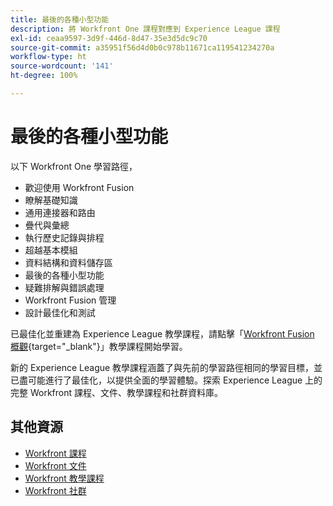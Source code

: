 ```yaml
---
title: 最後的各種小型功能
description: 將 Workfront One 課程對應到 Experience League 課程
exl-id: ceaa9597-3d9f-446d-8d47-35e3d5dc9c70
source-git-commit: a35951f56d4d0b0c978b11671ca119541234270a
workflow-type: ht
source-wordcount: '141'
ht-degree: 100%

---
```


# 最後的各種小型功能

以下 Workfront One 學習路徑，

* 歡迎使用 Workfront Fusion 
* 瞭解基礎知識 
* 通用連接器和路由 
* 疊代與彙總 
* 執行歷史記錄與排程 
* 超越基本模組 
* 資料結構和資料儲存區 
* 最後的各種小型功能
* 疑難排解與錯誤處理 
* Workfront Fusion 管理 
* 設計最佳化和測試 

已最佳化並重建為 Experience League 教學課程，請點擊「[Workfront Fusion 概觀](https://experienceleague.adobe.com/docs/workfront-learn/tutorials-workfront/fusion/welcome-to-workfront-fusion/workfront-fusion-overview.html?lang=zh-Hant){target="_blank"}」教學課程開始學習。

新的 Experience League 教學課程涵蓋了與先前的學習路徑相同的學習目標，並已盡可能進行了最佳化，以提供全面的學習體驗。探索 Experience League 上的完整 Workfront 課程、文件、教學課程和社群資料庫。

## 其他資源

* [Workfront 課程](https://experienceleague.adobe.com/?lang=en&amp;Solution=Workfront#courses)
* [Workfront 文件](https://experienceleague.adobe.com/docs/workfront.html)
* [Workfront 教學課程](https://experienceleague.adobe.com/docs/workfront-learn/tutorials-workfront/home.html)
* [Workfront 社群](https://experienceleaguecommunities.adobe.com/t5/workfront/ct-p/workfront)
